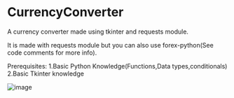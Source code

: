 # CurrencyConverter
A currency converter made using tkinter and requests module.

It is made with requests module but you can also use forex-python(See code comments for more info).

Prerequisites:
1.Basic Python Knowledge(Functions,Data types,conditionals)
2.Basic Tkinter knowledge

![image](https://user-images.githubusercontent.com/70806988/104850810-41eb6d80-5917-11eb-9a40-dcd037d4be21.png)

